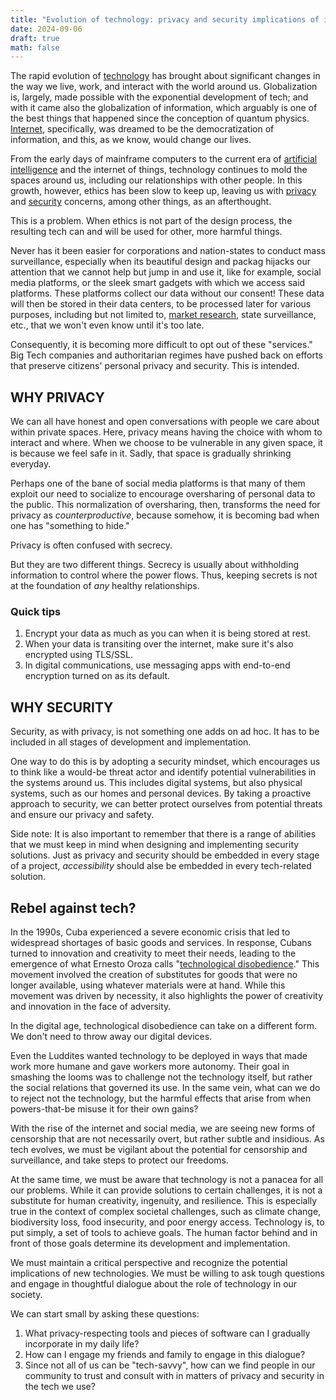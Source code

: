 ```yaml
---
title: "Evolution of technology: privacy and security implications of it"
date: 2024-09-06
draft: true
math: false
---
```


The rapid evolution of [technology](/technology) has brought about
significant changes in the way we live, work, and interact with the
world around us. Globalization is, largely, made possible with the
exponential development of tech; and with it came also the globalization
of information, which arguably is one of the best things that happened
since the conception of quantum physics. [Internet](/internet),
specifically, was dreamed to be the democratization of information, and
this, as we know, would change our lives.

From the early days of mainframe computers to the current era of
[artificial intelligence](/ai) and the internet of things, technology
continues to mold the spaces around us, including our relationships with
other people. In this growth, however, ethics has been slow to keep up,
leaving us with [privacy](/privacy) and [security](/security) concerns,
among other things, as an afterthought.

This is a problem. When ethics is not part of the design process, the
resulting tech can and will be used for other, more harmful things.

Never has it been easier for corporations and nation-states to conduct
mass surveillance, especially when its beautiful design and packag
hijacks our attention that we cannot help but jump in and use it, like
for example, social media platforms, or the sleek smart gadgets with
which we access said platforms. These platforms collect our data without
our consent! These data will then be stored in their data centers, to be
processed later for various purposes, including but not limited to,
[market research](/mr), state surveillance, etc., that we won't even
know until it's too late.

Consequently, it is becoming more difficult to opt out of these
"services." Big Tech companies and authoritarian regimes have pushed
back on efforts that preserve citizens' personal privacy and security.
This is intended.

## WHY PRIVACY

We can all have honest and open conversations with people we care about
within private spaces. Here, privacy means having the choice with whom
to interact and where. When we choose to be vulnerable in any given
space, it is because we feel safe in it. Sadly, that space is gradually
shrinking everyday.

Perhaps one of the bane of social media platforms is that many of them
exploit our need to socialize to encourage oversharing of personal data
to the public. This normalization of oversharing, then, transforms the
need for privacy as *counterproductive*, because somehow, it is becoming
bad when one has "something to hide."

Privacy is often confused with secrecy.

But they are two different things. Secrecy is usually about withholding
information to control where the power flows. Thus, keeping secrets is
not at the foundation of *any* healthy relationships.

### Quick tips

1. Encrypt your data as much as you can when it is being stored at rest.
2. When your data is transiting over the internet, make sure it's also
   encrypted using TLS/SSL.
3. In digital communications, use messaging apps with end-to-end
   encryption turned on as its default.

## WHY SECURITY

Security, as with privacy, is not something one adds on ad hoc. It has
to be included in all stages of development and implementation.

One way to do this is by adopting a security mindset, which encourages
us to think like a would-be threat actor and identify potential
vulnerabilities in the systems around us. This includes digital systems,
but also physical systems, such as our homes and personal devices. By
taking a proactive approach to security, we can better protect ourselves
from potential threats and ensure our privacy and safety.

Side note: It is also important to remember that there is a range of
abilities that we must keep in mind when designing and implementing
security solutions. Just as privacy and security should be embedded in
every stage of a project, *accessibility* should alse be embedded in
every tech-related solution.

## Rebel against tech?

In the 1990s, Cuba experienced a severe economic crisis that led to
widespread shortages of basic goods and services. In response, Cubans
turned to innovation and creativity to meet their needs, leading to the
emergence of what Ernesto Oroza calls "[technological
disobedience](/technological-disobedience)." This movement involved the
creation of substitutes for goods that were no longer available, using
whatever materials were at hand. While this movement was driven by
necessity, it also highlights the power of creativity and innovation in
the face of adversity.

In the digital age, technological disobedience can take on a different
form. We don't need to throw away our digital devices.

Even the Luddites wanted technology to be deployed in ways that made
work more humane and gave workers more autonomy. Their goal in smashing
the looms was to challenge not the technology itself, but rather the
social relations that governed its use. In the same vein, what can we do
to reject not the technology, but the harmful effects that arise from
when powers-that-be misuse it for their own gains?

With the rise of the internet and social media, we are seeing new forms
of censorship that are not necessarily overt, but rather subtle and
insidious. As tech evolves, we must be vigilant about the potential for
censorship and surveillance, and take steps to protect our freedoms.

At the same time, we must be aware that technology is not a panacea for
all our problems. While it can provide solutions to certain challenges,
it is not a substitute for human creativity, ingenuity, and resilience.
This is especially true in the context of complex societal challenges,
such as climate change, biodiversity loss, food insecurity, and poor
energy access. Technology is, to put simply, a set of tools to achieve
goals. The human factor behind and in front of those goals determine its
development and implementation.

We must maintain a critical perspective and recognize the potential
implications of new technologies. We must be willing to ask tough
questions and engage in thoughtful dialogue about the role of technology
in our society.

We can start small by asking these questions:

1. What privacy-respecting tools and pieces of software can I gradually
   incorporate in my daily life?
2. How can I engage my friends and family to engage in this dialogue?
3. Since not all of us can be "tech-savvy", how can we find people in
   our community to trust and consult with in matters of privacy and
   security in the tech we use?
